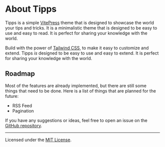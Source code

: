 # About Tipps

Tipps is a simple [VitePress](https://vitepress.vuejs.org/) theme that is designed to showcase the world your tips and tricks. It is a minimalistic theme that is designed to be easy to use and easy to read. It is perfect for sharing your knowledge with the world.

Build with the power of [Tailwind CSS](https://tailwindcss.com/), to make it easy to customize and extend. Tipps _is_ designed to be easy to use and easy to extend. It is perfect for sharing your knowledge with the world.

## Roadmap

Most of the features are already implemented, but there are still some things that need to be done. Here is a list of things that are planned for the future:

- RSS Feed
- Pagination

If you have any suggestions or ideas, feel free to open an issue on the [GitHub repository](https://github.com/GabsEdits/tipps).

---

Licensed under the [MIT License](https://github.com/GabsEdits/tipps/blob/main/LICENSE).
